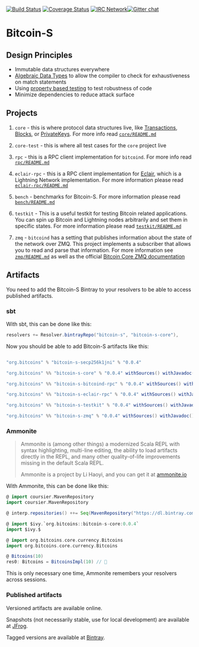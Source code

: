 [![Build Status](https://travis-ci.org/bitcoin-s/bitcoin-s-core.svg?branch=master)](https://travis-ci.org/bitcoin-s/bitcoin-s-core) [![Coverage Status](https://coveralls.io/repos/github/bitcoin-s/bitcoin-s-core/badge.svg?branch=master)](https://coveralls.io/github/bitcoin-s/bitcoin-s-core?branch=master) [![IRC Network](https://img.shields.io/badge/irc-%23bitcoin--scala-blue.svg "IRC Freenode")](https://webchat.freenode.net/?channels=bitcoin-scala)[![Gitter chat](https://badges.gitter.im/gitterHQ/gitter.png)](https://gitter.im/bitcoin-s-core)

# Bitcoin-S

## Design Principles

- Immutable data structures everywhere
- [Algebraic Data Types](https://en.wikipedia.org/wiki/Algebraic_data_type) to allow the compiler to check for exhaustiveness on match statements
- Using [property based testing](http://www.scalatest.org/user_guide/property_based_testing) to test robustness of code
- Minimize dependencies to reduce attack surface

## Projects

1. `core` - this is where protocol data structures live, like [Transactions](core/src/main/scala/org/bitcoins/core/protocol/transaction/Transaction.scala), [Blocks](core/src/main/scala/org/bitcoins/core/protocol/blockchain/Block.scala), or [PrivateKeys](core/src/main/scala/org/bitcoins/core/crypto/ECKey.scala). For more info read [`core/README.md`](core/README.md)

2. `core-test` - this is where all test cases for the `core` project live

3. `rpc` - this is a RPC client implementation for `bitcoind`. For more info read [`rpc/README.md`](rpc/README.md)

4. `eclair-rpc` - this is a RPC client implementation for [Eclair](https://en.wikipedia.org/wiki/Algebraic_data_type), which is a Lightning Network implementation. For more information please read [`eclair-rpc/README.md`](eclair-rpc-README.md)

5. `bench` - benchmarks for Bitcoin-S. For more information please read [`bench/README.md`](bench/README.md)

6. `testkit` - This is a useful testkit for testing Bitcoin related applications. You can spin up Bitcoin and Lightning nodes arbitrarily and set them in specific states. For more information please read [`testkit/README.md`](testkit/README.md)

7. `zmq` - `bitcoind` has a setting that publishes information about the state of the network over ZMQ. This project implements a subscriber that allows you to read and parse that information. For more information see [`zmq/README.md`](zmq/README.md) as well as the official [Bitcoin Core ZMQ documentation](https://github.com/bitcoin/bitcoin/blob/master/doc/zmq.md)

## Artifacts

You need to add the Bitcoin-S Bintray to your resolvers to be able to access published artifacts.

### sbt

With sbt, this can be done like this:

```scala
resolvers += Resolver.bintrayRepo("bitcoin-s", "bitcoin-s-core"),
```

Now you should be able to add Bitcoin-S artifacts like this:

```scala

"org.bitcoins" % "bitcoin-s-secp256k1jni" % "0.0.4"

"org.bitcoins" %% "bitcoin-s-core" % "0.0.4" withSources() withJavadoc()

"org.bitcoins" %% "bitcoin-s-bitcoind-rpc" % "0.0.4" withSources() withJavadoc()

"org.bitcoins" %% "bitcoin-s-eclair-rpc" % "0.0.4" withSources() withJavadoc()

"org.bitcoins" %% "bitcoin-s-testkit" % "0.0.4" withSources() withJavadoc()

"org.bitcoins" %% "bitcoin-s-zmq" % "0.0.4" withSources() withJavadoc()
```

### Ammonite

> Ammonite is (among other things) a modernized Scala REPL with syntax highlighting, multi-line editing, the ability to load artifacts directly in the REPL, and many other quality-of-life improvements missing in the default Scala REPL.
>
> Ammonite is a project by Li Haoyi, and you can get it at [ammonite.io](https://ammonite.io)

With Ammonite, this can be done like this:

```scala
@ import coursier.MavenRepository
import coursier.MavenRepository

@ interp.repositories() ++= Seq(MavenRepository("https://dl.bintray.com/bitcoin-s/bitcoin-s-core"))

@ import $ivy.`org.bitcoins::bitcoin-s-core:0.0.4`
import $ivy.$

@ import org.bitcoins.core.currency.Bitcoins
import org.bitcoins.core.currency.Bitcoins

@ Bitcoins(10)
res0: Bitcoins = BitcoinsImpl(10) // 🎉
```

This is only necessary one time, Ammonite remembers your resolvers across sessions.

### Published artifacts

Versioned artifacts are available online.

Snapshots (not necessarily stable, use for local development) are available at
[JFrog](https://oss.jfrog.org/webapp/#/artifacts/browse/tree/General/oss-snapshot-local/org/bitcoins).

Tagged versions are available at [Bintray](https://bintray.com/beta/#/bitcoin-s/bitcoin-s-core?tab=packages).
